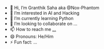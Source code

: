 - 👋 Hi, I’m Granthik Saha aka @Nox-Phantom
- 👀 I’m interested in AI and Hacking
- 🌱 I’m currently learning Python
- 💞️ I’m looking to collaborate on ...
- 📫 How to reach me [...](https://www.linkedin.com/in/granthik-saha-011304303?lipi=urn%3Ali%3Apage%3Ad_flagship3_profile_view_base_contact_details%3B8y1ExQCcQHSxXbmXtPIUBg%3D%3D)
- 😄 Pronouns: He/Him
- ⚡ Fun fact: ...

<!---
Nox-Phantom/Nox-Phantom is a ✨ special ✨ repository because its `README.md` (this file) appears on your GitHub profile.
You can click the Preview link to take a look at your changes.
--->
